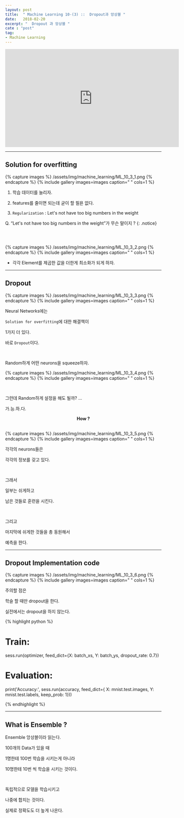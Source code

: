 ```yaml
---
layout: post
title:  " Machine Learning 10-(3) ::  Dropout과 앙상블 "
date:   2018-02-20
excerpt: "  Dropout 과 앙상블 "
cate : "post"
tag:
- Machine Learning
---
```


<iframe width="560" height="315" src="https://www.youtube.com/embed/wTxMsp22llc" frameborder="0" allow="autoplay; encrypted-media" allowfullscreen></iframe>


---


## Solution for overfitting

{% capture images %}
/assets/img/machine_learning/ML_10_3_1.png
{% endcapture %}
{% include gallery images=images caption=" " cols=1 %} 


1. 학습 데이터를 늘리자.

2. features를 줄이면 되는데 굳이 할 필욘 없다.

3. `Regularization` : Let's not have too big numbers in the weight <br> 

Q. “Let's not have too big numbers in the weight”가 무슨 말이지 ?
{: .notice}

```

```

<br>

{% capture images %}
/assets/img/machine_learning/ML_10_3_2.png
{% endcapture %}
{% include gallery images=images caption=" " cols=1 %} 

* 각각 Element를 제곱한 값을 더한게 최소화가 되게 하자.


---


## Dropout

{% capture images %}
/assets/img/machine_learning/ML_10_3_3.png
{% endcapture %}
{% include gallery images=images caption=" " cols=1 %} 

Neural Networks에는 

`Solution for overfitting`에 대한 해결책이 

1가지 더 있다. 

바로 `Dropout`이다.

<br>

Random하게 어떤 neurons을 squeeze하자.

{% capture images %}
/assets/img/machine_learning/ML_10_3_4.png
{% endcapture %}
{% include gallery images=images caption=" " cols=1 %} 

<br>

그런데 Random하게 설정을 해도 될까? ...

가.능.하.다.

<center><b> How ? </b></center>

<br>

{% capture images %}
/assets/img/machine_learning/ML_10_3_5.png
{% endcapture %}
{% include gallery images=images caption=" " cols=1 %} 

각각의 neurons들은 

각각의 정보를 갖고 있다.

<br>

그래서

일부는 쉬게하고 

남은 것들로 훈련을 시킨다.

<br>

그리고 

마지막에 쉬게한 것들을 총 동원해서

예측을 한다.


---

## Dropout Implementation code

{% capture images %}
/assets/img/machine_learning/ML_10_3_6.png
{% endcapture %}
{% include gallery images=images caption=" " cols=1 %} 


주의할 점은 

학슬 할 때만 dropout을 한다.

실전에서는 dropout을 하지 않는다.


{% highlight python %}

# Train:
sess.run(optimizer, feed_dict={X: batch_xs, Y: batch_ys, dropout_rate: 0.7})

# Evaluation:
print('Accuracy:', sess.run(accuracy, feed_dict={
      X: mnist.test.images, Y: mnist.test.labels, keep_prob: 1}))

{% endhighlight %}



---

## What is Ensemble ?

Ensemble 앙상블이라 읽는다.

100개의 Data가 있을 때

1명한테 100번 학습을 시키는게 아니라

10명한테 10번 씩 학습을 시키는 것이다.

<br>

독립적으로 모델을 학습시키고

나중에 합치는 것이다.

실제로 정확도도 더 높게 나온다.


